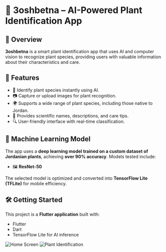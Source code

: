 # 🌱  3oshbetna – AI-Powered Plant Identification App
 
## 📌 Overview  
**3oshbetna** is a smart plant identification app that uses AI and computer vision to recognize plant species, providing users with valuable information about their characteristics and care.  

## 🚀 Features  
- 🌿 Identify plant species instantly using AI.  
- 📷 Capture or upload images for plant recognition.  
- 🌍 Supports a wide range of plant species, including those native to Jordan.  
- 📖 Provides scientific names, descriptions, and care tips.  
- 🔍 User-friendly interface with real-time classification.   

## 🤖 Machine Learning Model  
The app uses a **deep learning model trained on a custom dataset of Jordanian plants**, achieving **over 90% accuracy**. Models tested include:    
- 🖼️ **ResNet-50**  

The selected model is optimized and converted into **TensorFlow Lite (TFLite)** for mobile efficiency.  

## 🛠️ Getting Started  
This project is a **Flutter application** built with:  
- Flutter  
- Dart  
- TensorFlow Lite for AI inference  




![Home Screen]([https://github.com/yourusername/3oshbetna/blob/main/screenshots/home.png](https://github.com/Sanad-Hamarneh/3oshbetna-app/blob/c4f0e05d97c8aed9d50a2df694a3338eabb6b452/home.png))
![Plant Identification](https://github.com/yourusername/3oshbetna/blob/main/screenshots/identify.png)
